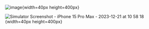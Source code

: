 ![image](https://github.com/professorDeveloper/SwiftTutorial/assets/108933534/ab256486-963a-45a8-aa83-d835d9b7c29a){width=40px height=400px}

![Simulator Screenshot - iPhone 15 Pro Max - 2023-12-21 at 10 58 18](https://github.com/professorDeveloper/SwiftTutorial/assets/108933534/75c31be9-b389-4987-a413-67049a5704aa){width=40px height=400px}
